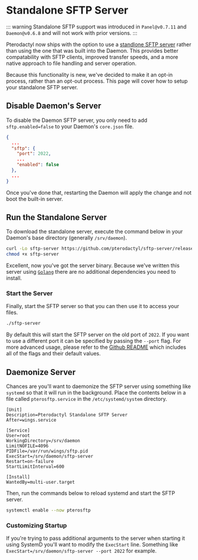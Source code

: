 # Standalone SFTP Server

::: warning
Standalone SFTP support was introduced in `Panel@v0.7.11` and `Daemon@v0.6.8` and will not work with prior versions.
:::

Pterodactyl now ships with the option to use a [standlone SFTP server](https://github.com/pterodactyl/sftp-server)
rather than using the one that was built into the Daemon. This provides better compatability with SFTP clients, improved
transfer speeds, and a more native approach to file handling and server operation.

Because this functionality is new, we've decided to make it an opt-in process, rather than an opt-out process. This page
will cover how to setup your standalone SFTP server.

## Disable Daemon's Server
To disable the Daemon SFTP server, you only need to add `sftp.enabled=false` to your Daemon's `core.json` file.

```json
{
  ...
  "sftp": {
    "port": 2022,
    ...
    "enabled": false
  },
  ...
}
```

Once you've done that, restarting the Daemon will apply the change and not boot the built-in server.

## Run the Standalone Server
To download the standalone server, execute the command below in your Daemon's base directory (generally `/srv/daemon`).

``` sh
curl -Lo sftp-server https://github.com/pterodactyl/sftp-server/releases/download/v1.0.1/sftp-server
chmod +x sftp-server
```

Excellent, now you've got the server binary. Because we've written this server using [`Golang`](https://golang.org) there
are no additional dependencies you need to install.

### Start the Server
Finally, start the SFTP server so that you can then use it to access your files.

``` sh
./sftp-server
```

By default this will start the SFTP server on the old port of `2022`. If you want to use a different port it can be
specified by passing the `--port` flag. For more advanced usage, please refer to the [Github README](https://github.com/pterodactyl/sftp-server#running)
which includes all of the flags and their default values.

## Daemonize Server
Chances are you'll want to daemonize the SFTP server using something like `systemd` so that it will run in the
background. Place the contents below in a file called `pterosftp.service` in the `/etc/systemd/system` directory.

``` text
[Unit]
Description=Pterodactyl Standalone SFTP Server
After=wings.service

[Service]
User=root
WorkingDirectory=/srv/daemon
LimitNOFILE=4096
PIDFile=/var/run/wings/sftp.pid
ExecStart=/srv/daemon/sftp-server
Restart=on-failure
StartLimitInterval=600

[Install]
WantedBy=multi-user.target
```

Then, run the commands below to reload systemd and start the SFTP server.

``` bash
systemctl enable --now pterosftp
```

### Customizing Startup
If you're trying to pass additional arguments to the server when starting it using SystemD you'll want to modify
the `ExecStart` line. Something like `ExecStart=/srv/daemon/sftp-server --port 2022` for example.
